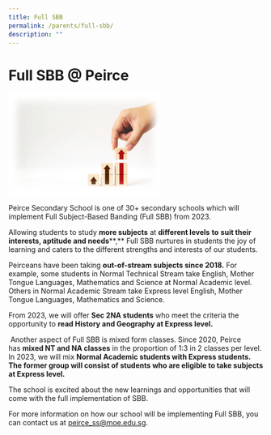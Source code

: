 ```yaml
---
title: Full SBB
permalink: /parents/full-sbb/
description: ""
---
```

# **Full SBB @ Peirce**

![](/images/Picture1-300x201.png)

Peirce Secondary School is one of 30+ secondary schools which will implement Full Subject-Based Banding (Full SBB) from 2023.

Allowing students to study **more subjects** at **different levels** **to** **suit their interests, aptitude and needs****,** Full SBB nurtures in students the joy of learning and caters to the different strengths and interests of our students.

Peirceans have been taking **out-of-stream subjects since 2018.** For example, some students in Normal Technical Stream take English, Mother Tongue Languages, Mathematics and Science at Normal Academic level. Others in Normal Academic Stream take Express level English, Mother Tongue Languages, Mathematics and Science.

From 2023, we will offer **Sec 2NA students** who meet the criteria the opportunity to **read History and Geography at Express level.**

 Another aspect of Full SBB is mixed form classes. Since 2020, Peirce has **mixed NT and NA classes** in the proportion of 1:3 in 2 classes per level. In 2023, we will mix **Normal Academic students with Express students. The former group will consist of students who are eligible to take subjects at Express level.**

The school is excited about the new learnings and opportunities that will come with the full implementation of SBB.

For more information on how our school will be implementing Full SBB, you can contact us at [peirce\_ss@moe.edu.sg](mailto:peirce_ss@moe.edu.sg).